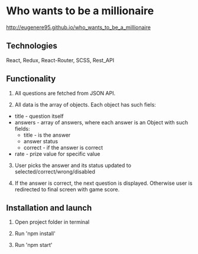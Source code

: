 # Who wants to be a millionaire
http://eugenere95.github.io/who_wants_to_be_a_millionaire

## Technologies
React, Redux, React-Router, SCSS, Rest_API

## Functionality

1. All questions are fetched from JSON API.

2. All data is the array of objects. Each object has such fiels: <br >

- title - question itself
- answers - array of answers, where each answer is an Object with such fields:
    - title - is the answer
    - answer status
    - correct - if the answer is correct
- rate - prize value for specific value

3. User picks the answer and its status updated to selected/correct/wrong/disabled

4. If the answer is correct, the next question is displayed. Otherwise user is redirected to final screen with game score.

## Installation and launch

1. Open project folder in terminal

2. Run 'npm install'

3. Run 'npm start'